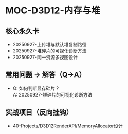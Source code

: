 # MOC-D3D12-内存与堆
## 核心永久卡
- 20250927-上传堆与默认堆复制路径
- 20250927-堆碎片的可视化诊断方法
- 20250927-同一资源多视图设计

## 常用问题 → 解答（Q→A）
- Q: 如何判断显存碎片？  
  A: 20250927-堆碎片的可视化诊断方法

## 实战项目（反向挂钩）
- 40-Projects/D3D12RenderAPI/MemoryAllocator设计
